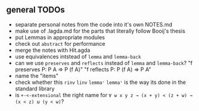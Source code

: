 
## general TODOs

- separate personal notes from the code into it's own NOTES.md
- make use of .lagda.md for the parts that literally follow Booij's thesis
- put Lemmas in appropriate modules
- check out `abstract` for performance
- merge the notes with Hit.agda
- use equivalences intstead of `lemma` and `lemma-back`
- can we use `preserves` and `reflects` instead of `lemma` and `lemma-back`?
  "f preserves P: P A ⇒ P (f A)"
  "f reflects  P: P (f A) ⇒ P A"
- name the "items"
- check whether this `rinv` `linv` `lemmaʳ` `lemmaˡ` is the way its done in the standard library
- is `+-<-extensional` the right name for `∀ w x y z → (x + y) < (z + w) → (x < z) ⊎ (y < w)`?
